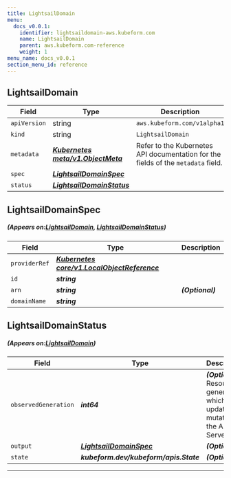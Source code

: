 ```yaml
---
title: LightsailDomain
menu:
  docs_v0.0.1:
    identifier: lightsaildomain-aws.kubeform.com
    name: LightsailDomain
    parent: aws.kubeform.com-reference
    weight: 1
menu_name: docs_v0.0.1
section_menu_id: reference
---
```


## LightsailDomain
| Field | Type | Description |
| ------ | ----- | ----------- |
| `apiVersion` | string | `aws.kubeform.com/v1alpha1` |
|    `kind` | string | `LightsailDomain` |
| `metadata` | ***[Kubernetes meta/v1.ObjectMeta](https://kubernetes.io/docs/reference/generated/kubernetes-api/v1.13/#objectmeta-v1-meta)***|Refer to the Kubernetes API documentation for the fields of the `metadata` field.|
| `spec` | ***[LightsailDomainSpec](#LightsailDomainSpec)***||
| `status` | ***[LightsailDomainStatus](#LightsailDomainStatus)***||
## LightsailDomainSpec
##### (Appears on:[LightsailDomain](#LightsailDomain), [LightsailDomainStatus](#LightsailDomainStatus))
| Field | Type | Description |
| ------ | ----- | ----------- |
| `providerRef` | ***[Kubernetes core/v1.LocalObjectReference](https://kubernetes.io/docs/reference/generated/kubernetes-api/v1.13/#localobjectreference-v1-core)***||
| `id` | ***string***||
| `arn` | ***string***| ***(Optional)*** |
| `domainName` | ***string***||
## LightsailDomainStatus
##### (Appears on:[LightsailDomain](#LightsailDomain))
| Field | Type | Description |
| ------ | ----- | ----------- |
| `observedGeneration` | ***int64***| ***(Optional)*** Resource generation, which is updated on mutation by the API Server.|
| `output` | ***[LightsailDomainSpec](#LightsailDomainSpec)***| ***(Optional)*** |
| `state` | ***kubeform.dev/kubeform/apis.State***| ***(Optional)*** |
---
